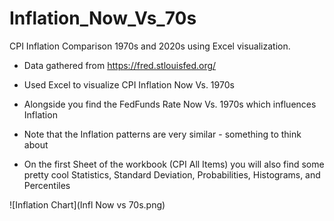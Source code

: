 # Inflation_Now_Vs_70s
CPI Inflation Comparison 1970s and 2020s using Excel visualization.

- Data gathered from https://fred.stlouisfed.org/
- Used Excel to visualize CPI Inflation Now Vs. 1970s
- Alongside you find the FedFunds Rate Now Vs. 1970s which influences Inflation
- Note that the Inflation patterns are very similar - something to think about

- On the first Sheet of the workbook (CPI All Items) you will also find some pretty cool Statistics, Standard Deviation, Probabilities, Histograms, and Percentiles

![Inflation Chart](Infl Now vs 70s.png)

